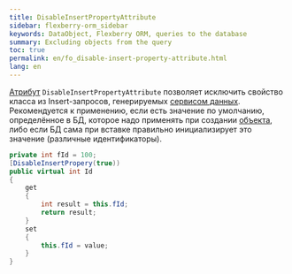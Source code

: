 ```yaml
---
title: DisableInsertPropertyAttribute
sidebar: flexberry-orm_sidebar
keywords: DataObject, Flexberry ORM, queries to the database
summary: Excluding objects from the query
toc: true
permalink: en/fo_disable-insert-property-attribute.html
lang: en
---
```


[Атрибут](fo_attributes-class-data.html) `DisableInsertPropertyAttribute` позволяет исключить свойство класса из Insert-запросов, генерируемых [сервисом данных](fo_data-service.html). Рекомендуется к применению, если есть значение по умолчанию, определённое в БД, которое надо применять при создании [объекта](fo_data-object.html), либо если БД сама при вставке правильно инициализирует это значение (различные идентификаторы).

``` csharp
private int fId = 100;
[DisableInsertPropery(true))
public virtual int Id
{
	get
	{
		int result = this.fId;
		return result;
	}
	set
	{
		this.fId = value;
	}
}
```
